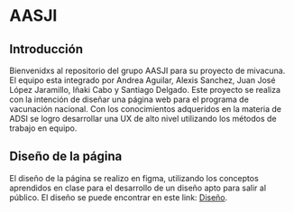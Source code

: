 # AASJI

## Introducción 

Bienvenidxs al repositorio del grupo AASJI para su proyecto de mivacuna. El equipo esta integrado por Andrea Aguilar, Alexis Sanchez, Juan José López Jaramillo, Iñaki Cabo y Santiago Delgado. Este proyecto se realiza con la intención de diseñar una página web para el programa de vacunación nacional. Con los conocimientos adqueridos en la materia de ADSI se logro desarrollar una UX de alto nivel utilizando los métodos de trabajo en equipo.

## Diseño de la página

El diseño de la página se realizo en figma, utilizando los conceptos aprendidos en clase para el desarrollo de un diseño apto para salir al público. 
El diseño se puede encontrar en este link:   [Diseño](https://www.figma.com/file/YkO9yHXJ4hG01OQQxpYm1F/mivacuna?node-id=19%3A2).






